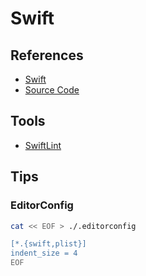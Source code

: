 # Swift

<!--
https://app.pluralsight.com/paths/skills/ios
-->

## References

- [Swift](https://swift.org/)
- [Source Code](https://github.com/apple/swift)

## Tools

- [SwiftLint](https://github.com/realm/SwiftLint)

## Tips

### EditorConfig

```sh
cat << EOF > ./.editorconfig

[*.{swift,plist}]
indent_size = 4
EOF
```
